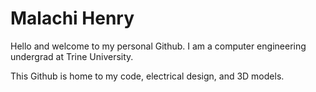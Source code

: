 # Malachi Henry 
Hello and welcome to my personal Github. I am a computer engineering undergrad at Trine University.

This Github is home to my code, electrical design, and 3D models. 

